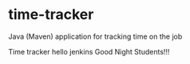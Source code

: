 # time-tracker
Java (Maven) application for tracking time on the job

Time tracker
hello jenkins
Good Night Students!!!
